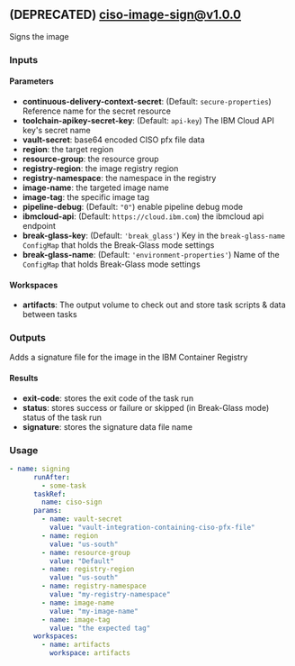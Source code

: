 ## (DEPRECATED) ciso-image-sign@v1.0.0
Signs the image

### Inputs

#### Parameters

- **continuous-delivery-context-secret**: (Default: `secure-properties`) Reference name for the secret resource
- **toolchain-apikey-secret-key**: (Default: `api-key`) The IBM Cloud API key's secret name
- **vault-secret**: base64 encoded CISO pfx file data
- **region**: the target region
- **resource-group**: the resource group
- **registry-region**: the image registry region
- **registry-namespace**: the namespace in the registry
- **image-name**: the targeted image name
- **image-tag**: the specific image tag
- **pipeline-debug**: (Default: `"0"`) enable pipeline debug mode
- **ibmcloud-api**: (Default: `https://cloud.ibm.com`) the ibmcloud api endpoint
- **break-glass-key**: (Default: `'break_glass'`) Key in the `break-glass-name` `ConfigMap` that holds the Break-Glass mode settings
- **break-glass-name**: (Default: `'environment-properties'`) Name of the `ConfigMap` that holds Break-Glass mode settings

#### Workspaces

- **artifacts**: The output volume to check out and store task scripts & data between tasks

### Outputs
Adds a signature file for the image in the IBM Container Registry

#### Results
- **exit-code**: stores the exit code of the task run
- **status**: stores success or failure or skipped (in Break-Glass mode) status of the task run
- **signature**: stores the signature data file name
### Usage

```yaml
- name: signing
      runAfter:
        - some-task
      taskRef:
        name: ciso-sign
      params:
        - name: vault-secret
          value: "vault-integration-containing-ciso-pfx-file"
        - name: region
          value: "us-south"
        - name: resource-group
          value: "Default"
        - name: registry-region
          value: "us-south"
        - name: registry-namespace
          value: "my-registry-namespace"
        - name: image-name
          value: "my-image-name"
        - name: image-tag
          value: "the expected tag"
      workspaces:
        - name: artifacts
          workspace: artifacts
```
